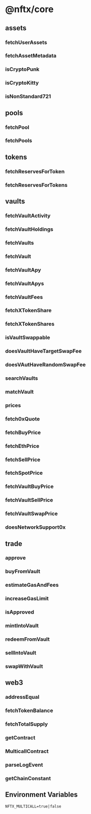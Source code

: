 # @nftx/core

## assets

### fetchUserAssets

### fetchAssetMetadata

### isCryptoPunk

### isCryptoKitty

### isNonStandard721

## pools

### fetchPool

### fetchPools

## tokens

### fetchReservesForToken

### fetchReservesForTokens

## vaults

### fetchVaultActivity

### fetchVaultHoldings

### fetchVaults

### fetchVault

### fetchVaultApy

### fetchVaultApys

### fetchVaultFees

### fetchXTokenShare

### fetchXTokenShares

### isVaultSwappable

### doesVaultHaveTargetSwapFee

### doesVAutHaveRandomSwapFee

### searchVaults

### matchVault

### prices

### fetch0xQuote

### fetchBuyPrice

### fetchEthPrice

### fetchSellPrice

### fetchSpotPrice

### fetchVaultBuyPrice

### fetchVaultSellPrice

### fetchVaultSwapPrice

### doesNetworkSupport0x

## trade

### approve

### buyFromVault

### estimateGasAndFees

### increaseGasLimit

### isApproved

### mintIntoVault

### redeemFromVault

### sellIntoVault

### swapWithVault

## web3

### addressEqual

### fetchTokenBalance

### fetchTotalSupply

### getContract

### MulticallContract

### parseLogEvent

### getChainConstant

## Environment Variables

`NFTX_MULTICALL=true|false`
